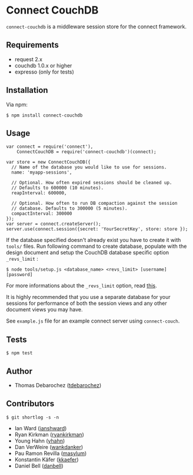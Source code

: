 # Connect CouchDB

`connect-couchdb` is a middleware session store for the connect framework.

## Requirements

- request 2.x
- couchdb 1.0.x or higher
- expresso (only for tests)

## Installation

Via npm:

    $ npm install connect-couchdb

## Usage

    var connect = require('connect'),
        ConnectCouchDB = require('connect-couchdb')(connect);

    var store = new ConnectCouchDB({
      // Name of the database you would like to use for sessions.
      name: 'myapp-sessions',

      // Optional. How often expired sessions should be cleaned up.
      // Defaults to 600000 (10 minutes).
      reapInterval: 600000,

      // Optional. How often to run DB compaction against the session
      // database. Defaults to 300000 (5 minutes).
      compactInterval: 300000
    });
    var server = connect.createServer();
    server.use(connect.session({secret: 'YourSecretKey', store: store });

If the database specified doesn't already exist you have to create it with 
`tools/` files. Run following command to create database, populate with the
design document and setup the CouchDB database specific option `_revs_limit` :

    $ node tools/setup.js <database_name> <revs_limit> [username] [password]

For more informations about the `_revs_limit` option, read
[this](http://wiki.apache.org/couchdb/HTTP_database_API#Accessing_Database-specific_options).

It is highly recommended that you use a separate database for your 
sessions for performance of both the session views and any other document 
views you may have.

See `example.js` file for an example connect server using `connect-couch`.

## Tests

    $ npm test

## Author

- Thomas Debarochez ([tdebarochez](https://github.com/tdebarochez))

## Contributors

    $ git shortlog -s -n

- Ian Ward ([ianshward](https://github.com/ianshward))
- Ryan Kirkman ([ryankirkman](https://github.com/ryankirkman))
- Young Hahn ([yhahn](https://github.com/yhahn))
- Dan VerWeire ([wankdanker](https://github.com/wankdanker))
- Pau Ramon Revilla ([masylum](https://github.com/masylum))
- Konstantin Käfer ([kkaefer](https://github.com/kkaefer))
- Daniel Bell ([danbell](https://github.com/danbell))
